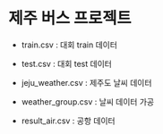 # 제주 버스 프로젝트

- train.csv : 대회 train 데이터

- test.csv : 대회 test 데이터

- jeju_weather.csv : 제주도 날씨 데이터

- weather_group.csv : 날씨 데이터 가공

- result_air.csv : 공항 데이터
